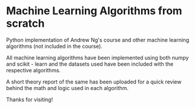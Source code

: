# Machine Learning Algorithms from scratch
Python implementation of Andrew Ng's course and other machine learning algorithms (not included in the course).

All machine learning algorithms have been implemented using both numpy and scikit - learn and the datasets used have been included with the respective algorithms. 

A short theory report of the same has been uploaded for a quick review behind the math and logic used in each algorithm.

Thanks for visiting!
